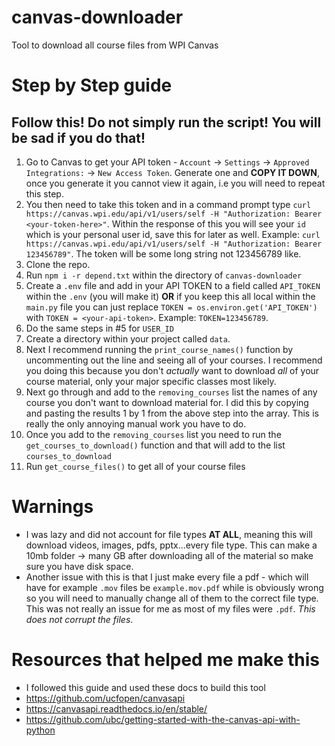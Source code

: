 # canvas-downloader
Tool to download all course files from WPI Canvas

# Step by Step guide
## Follow this! Do not simply run the script! You will be sad if you do that!
1. Go to Canvas to get your API token - `Account` -> `Settings` -> `Approved Integrations:` -> `New Access Token`. Generate one and **COPY IT DOWN**, once you generate it you cannot view it again, i.e you will need to repeat this step.
2. You then need to take this token and in a command prompt type `curl https://canvas.wpi.edu/api/v1/users/self -H "Authorization: Bearer <your-token-here>"`. Within the response of this you will see your `id` which is your personal user id, save this for later as well. Example: `curl https://canvas.wpi.edu/api/v1/users/self -H "Authorization: Bearer 123456789"`. The token will be some long string not 123456789 like.
3. Clone the repo.
4. Run `npm i -r depend.txt` within the directory of `canvas-downloader`
5. Create a `.env` file and add in your API TOKEN to a field called `API_TOKEN` within the `.env` (you will make it) **OR** if you keep this all local within the `main.py` file you can just replace `TOKEN = os.environ.get('API_TOKEN')` with `TOKEN = <your-api-token>`. Example: `TOKEN=123456789`.
6. Do the same steps in #5 for `USER_ID`
7. Create a directory within your project called `data`.
8. Next I recommend running the `print_course_names()` function by uncommenting out the line and seeing all of your courses. I recommend you doing this because you don't *actually* want to download *all* of your course material, only your major specific classes most likely.
9. Next go through and add to the `removing_courses` list the names of any course you don't want to download material for. I did this by copying and pasting the results 1 by 1 from the above step into the array. This is really the only annoying manual work you have to do.
10. Once you add to the `removing_courses` list you need to run the `get_courses_to_download()` function and that will add to the list `courses_to_download`
11. Run `get_course_files()` to get all of your course files

# Warnings
- I was lazy and did not account for file types **AT ALL**, meaning this will download videos, images, pdfs, pptx...every file type. This can make a 10mb folder -> many GB after downloading all of the material so make sure you have disk space.
- Another issue with this is that I just make every file a pdf - which will have for example `.mov` files be `example.mov.pdf` while is obviously wrong so you will need to manually change all of them to the correct file type. This was not really an issue for me as most of my files were `.pdf`. *This does not corrupt the files*.

# Resources that helped me make this
- I followed this guide and used these docs to build this tool
- https://github.com/ucfopen/canvasapi
- https://canvasapi.readthedocs.io/en/stable/
- https://github.com/ubc/getting-started-with-the-canvas-api-with-python
